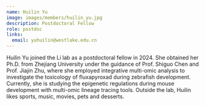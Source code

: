 ```yaml
---
name: Huilin Yu
image: images/members/huilin_yu.jpg
description: Postdoctoral Fellow
role: postdoc
links:
  email: yuhuilin@westlake.edu.cn
---
```


Huilin Yu joined the Li lab as a postdoctoral fellow in 2024. She obtained her Ph.D. from Zhejiang University under the guidance of Prof. Shiguo Chen and Prof. Jiajin Zhu, where she employed integrative multi-omic analysis to investigate the toxicology of fluxapyroxad during zebrafish development. Currently, she is studying the epigenetic regulations during mouse development with multi-omic lineage tracing tools. Outside the lab, Huilin likes sports, music, movies, pets and desserts.
